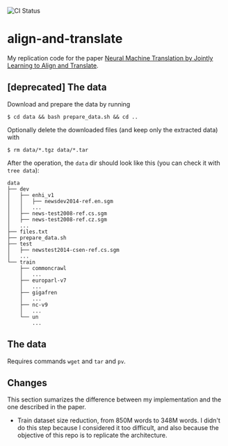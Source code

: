 ![CI Status](https://github.com/gchaperon/align-and-translate/actions/workflows/ci.yaml/badge.svg?branch=master)
# align-and-translate
My replication code for the paper [Neural Machine Translation by Jointly Learning to Align and Translate](https://arxiv.org/abs/1409.0473).


## [deprecated] The data
Download and prepare the data by running
```console
$ cd data && bash prepare_data.sh && cd ..
```

Optionally delete the downloaded files (and keep only the extracted data) with
```console
$ rm data/*.tgz data/*.tar
```

After the operation, the `data` dir should look like this (you can check it
with `tree data`):
```
data
├── dev
│   ├── enhi_v1
│   │   ├── newsdev2014-ref.en.sgm
│   │   ...
│   ├── news-test2008-ref.cs.sgm
│   ├── news-test2008-ref.cz.sgm
│   ...
├── files.txt
├── prepare_data.sh
├── test
│   ├── newstest2014-csen-ref.cs.sgm
│   ...
└── train
    ├── commoncrawl
    │   ...
    ├── europarl-v7
    │   ...
    ├── gigafren
    │   ...
    ├── nc-v9
    │   ...
    └── un
        ...
```

## The data
Requires commands `wget` and `tar` and `pv`.


## Changes
This section sumarizes the difference between my implementation and the one described in the paper.

* Train dataset size reduction, from 850M words to 348M words. I didn't do this
  step because I considered it too difficult, and also because the objective of
  this repo is to replicate the architecture.
